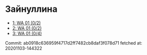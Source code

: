 # Зайнуллина
- [1: WA 01 (0/2)](1.md)
- [2: WA 01 (0/2)](2.md)
- [3: WA 01 (0/4)](3.md)

Commit: ab0918c636959f4717d2ff7482cb8daf3f078d71
 fetched at: 20201103-144322
